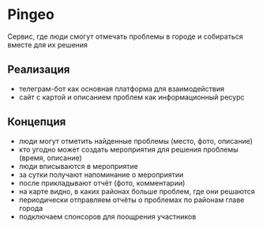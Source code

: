 # Pingeo
Сервис, где люди смогут отмечать проблемы в городе и собираться вместе для их решения

## Реализация
- телеграм-бот как основная платформа для взаимодействия
- сайт с картой и описанием проблем как информационный ресурс

## Концепция
- люди могут отметить найденные проблемы (место, фото, описание)
- кто угодно может создать мероприятия для решения проблемы (время, описание)
- люди вписываются в мероприятие
- за сутки получают напоминание о мероприятии
- после прикладывают отчёт (фото, комментарии)
- на карте видно, в каких районах больше проблем, где они решаются
- периодически отправляем отчёты о проблемах по районам главе города
- подключаем спонсоров для поощрения участников
